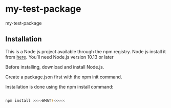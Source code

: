 # my-test-package
my-test-package


## Installation
This is a Node.js project available through the npm registry.
Node.js install it from [here](https://nodejs.org/en/). You’ll need Node.js version 10.13 or later

Before installing, download and install Node.js.

Create a package.json first with the npm init command.

Installation is done using the npm install command:

```bash

npm install >>>>WHAT?<<<<<

```

